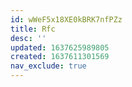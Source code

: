```yaml
---
id: wWeF5x18XE0kBRK7nfPZz
title: Rfc
desc: ''
updated: 1637625989805
created: 1637611301569
nav_exclude: true
---
```



